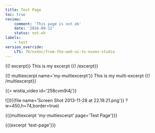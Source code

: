 ```yaml
---
title: Test Page
toc: true
review:
    comment: 'This page is not ok'
    date: '2016-09-12'
    status: not-ok
labels:
    - test
version_override:
    LTS: 70/nxdoc/from-the-web-ui-to-nuxeo-studio
---
```



{{! excerpt}}
This is my excerpt
{{! /excerpt}}

{{! multiexcerpt name='my-multiexcerpt'}}
This is my multi-excerpt
{{! /multiexcerpt}}

{{> wistia_video id='258cvm9i4j'}}

![]({{file name='Screen Shot 2013-11-28 at 22.19.21.png'}} ?w=450,h=74,border=true)

{{{multiexcerpt 'my-multiexcerpt' page='Test Page'}}}

{{{excerpt 'test-page'}}}
